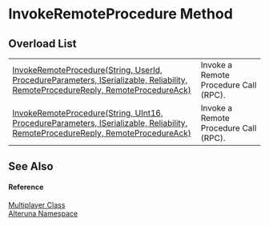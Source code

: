 # InvokeRemoteProcedure Method


## Overload List
<table>
<tr>
<td><a href="M_Alteruna_Multiplayer_InvokeRemoteProcedure">InvokeRemoteProcedure(String, UserId, ProcedureParameters, ISerializable, Reliability, RemoteProcedureReply, RemoteProcedureAck)</a></td>
<td>Invoke a Remote Procedure Call (RPC).</td></tr>
<tr>
<td><a href="M_Alteruna_Multiplayer_InvokeRemoteProcedure_1">InvokeRemoteProcedure(String, UInt16, ProcedureParameters, ISerializable, Reliability, RemoteProcedureReply, RemoteProcedureAck)</a></td>
<td>Invoke a Remote Procedure Call (RPC).</td></tr>
</table>

## See Also


#### Reference
<a href="T_Alteruna_Multiplayer">Multiplayer Class</a>  
<a href="N_Alteruna">Alteruna Namespace</a>  
